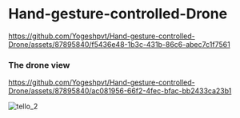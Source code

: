 # Hand-gesture-controlled-Drone

https://github.com/Yogeshpvt/Hand-gesture-controlled-Drone/assets/87895840/f5436e48-1b3c-431b-86c6-abec7c1f7561

### The drone view

https://github.com/Yogeshpvt/Hand-gesture-controlled-Drone/assets/87895840/ac081956-66f2-4fec-bfac-bb2433ca23b1

![tello_2](https://github.com/Yogeshpvt/Hand-gesture-controlled-Drone/assets/87895840/a3e44de5-85e0-485a-aa23-1438728b0ba9)
